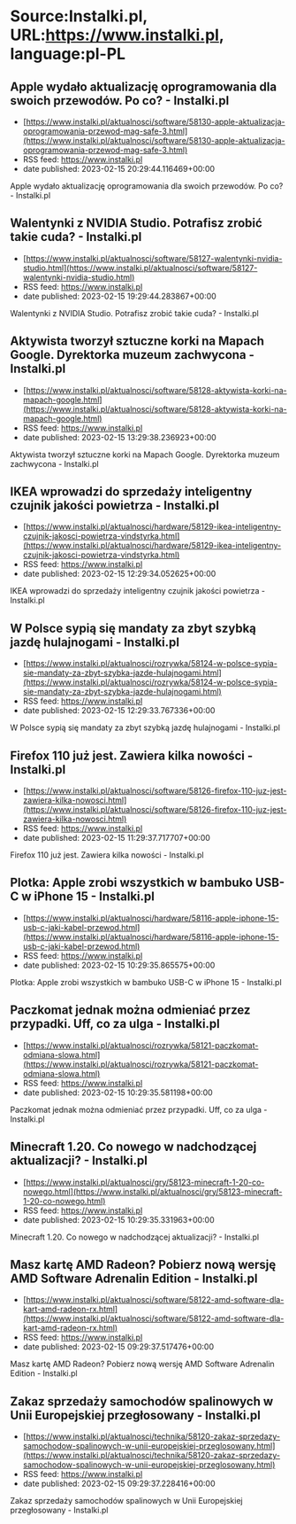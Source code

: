 # Source:Instalki.pl, URL:https://www.instalki.pl, language:pl-PL

## Apple wydało aktualizację oprogramowania dla swoich przewodów. Po co? - Instalki.pl
 - [https://www.instalki.pl/aktualnosci/software/58130-apple-aktualizacja-oprogramowania-przewod-mag-safe-3.html](https://www.instalki.pl/aktualnosci/software/58130-apple-aktualizacja-oprogramowania-przewod-mag-safe-3.html)
 - RSS feed: https://www.instalki.pl
 - date published: 2023-02-15 20:29:44.116469+00:00

Apple wydało aktualizację oprogramowania dla swoich przewodów. Po co? - Instalki.pl

## Walentynki z NVIDIA Studio. Potrafisz zrobić takie cuda? - Instalki.pl
 - [https://www.instalki.pl/aktualnosci/software/58127-walentynki-nvidia-studio.html](https://www.instalki.pl/aktualnosci/software/58127-walentynki-nvidia-studio.html)
 - RSS feed: https://www.instalki.pl
 - date published: 2023-02-15 19:29:44.283867+00:00

Walentynki z NVIDIA Studio. Potrafisz zrobić takie cuda? - Instalki.pl

## Aktywista tworzył sztuczne korki na Mapach Google. Dyrektorka muzeum zachwycona - Instalki.pl
 - [https://www.instalki.pl/aktualnosci/software/58128-aktywista-korki-na-mapach-google.html](https://www.instalki.pl/aktualnosci/software/58128-aktywista-korki-na-mapach-google.html)
 - RSS feed: https://www.instalki.pl
 - date published: 2023-02-15 13:29:38.236923+00:00

Aktywista tworzył sztuczne korki na Mapach Google. Dyrektorka muzeum zachwycona - Instalki.pl

## IKEA wprowadzi do sprzedaży inteligentny czujnik jakości powietrza - Instalki.pl
 - [https://www.instalki.pl/aktualnosci/hardware/58129-ikea-inteligentny-czujnik-jakosci-powietrza-vindstyrka.html](https://www.instalki.pl/aktualnosci/hardware/58129-ikea-inteligentny-czujnik-jakosci-powietrza-vindstyrka.html)
 - RSS feed: https://www.instalki.pl
 - date published: 2023-02-15 12:29:34.052625+00:00

IKEA wprowadzi do sprzedaży inteligentny czujnik jakości powietrza - Instalki.pl

## W Polsce sypią się mandaty za zbyt szybką jazdę hulajnogami - Instalki.pl
 - [https://www.instalki.pl/aktualnosci/rozrywka/58124-w-polsce-sypia-sie-mandaty-za-zbyt-szybka-jazde-hulajnogami.html](https://www.instalki.pl/aktualnosci/rozrywka/58124-w-polsce-sypia-sie-mandaty-za-zbyt-szybka-jazde-hulajnogami.html)
 - RSS feed: https://www.instalki.pl
 - date published: 2023-02-15 12:29:33.767336+00:00

W Polsce sypią się mandaty za zbyt szybką jazdę hulajnogami - Instalki.pl

## Firefox 110 już jest. Zawiera kilka nowości - Instalki.pl
 - [https://www.instalki.pl/aktualnosci/software/58126-firefox-110-juz-jest-zawiera-kilka-nowosci.html](https://www.instalki.pl/aktualnosci/software/58126-firefox-110-juz-jest-zawiera-kilka-nowosci.html)
 - RSS feed: https://www.instalki.pl
 - date published: 2023-02-15 11:29:37.717707+00:00

Firefox 110 już jest. Zawiera kilka nowości - Instalki.pl

## Plotka: Apple zrobi wszystkich w bambuko USB-C w iPhone 15 - Instalki.pl
 - [https://www.instalki.pl/aktualnosci/hardware/58116-apple-iphone-15-usb-c-jaki-kabel-przewod.html](https://www.instalki.pl/aktualnosci/hardware/58116-apple-iphone-15-usb-c-jaki-kabel-przewod.html)
 - RSS feed: https://www.instalki.pl
 - date published: 2023-02-15 10:29:35.865575+00:00

Plotka: Apple zrobi wszystkich w bambuko USB-C w iPhone 15 - Instalki.pl

## Paczkomat jednak można odmieniać przez przypadki. Uff, co za ulga - Instalki.pl
 - [https://www.instalki.pl/aktualnosci/rozrywka/58121-paczkomat-odmiana-slowa.html](https://www.instalki.pl/aktualnosci/rozrywka/58121-paczkomat-odmiana-slowa.html)
 - RSS feed: https://www.instalki.pl
 - date published: 2023-02-15 10:29:35.581198+00:00

Paczkomat jednak można odmieniać przez przypadki. Uff, co za ulga - Instalki.pl

## Minecraft 1.20. Co nowego w nadchodzącej aktualizacji?  - Instalki.pl
 - [https://www.instalki.pl/aktualnosci/gry/58123-minecraft-1-20-co-nowego.html](https://www.instalki.pl/aktualnosci/gry/58123-minecraft-1-20-co-nowego.html)
 - RSS feed: https://www.instalki.pl
 - date published: 2023-02-15 10:29:35.331963+00:00

Minecraft 1.20. Co nowego w nadchodzącej aktualizacji?  - Instalki.pl

## Masz kartę AMD Radeon? Pobierz nową wersję AMD Software Adrenalin Edition - Instalki.pl
 - [https://www.instalki.pl/aktualnosci/software/58122-amd-software-dla-kart-amd-radeon-rx.html](https://www.instalki.pl/aktualnosci/software/58122-amd-software-dla-kart-amd-radeon-rx.html)
 - RSS feed: https://www.instalki.pl
 - date published: 2023-02-15 09:29:37.517476+00:00

Masz kartę AMD Radeon? Pobierz nową wersję AMD Software Adrenalin Edition - Instalki.pl

## Zakaz sprzedaży samochodów spalinowych w Unii Europejskiej przegłosowany - Instalki.pl
 - [https://www.instalki.pl/aktualnosci/technika/58120-zakaz-sprzedazy-samochodow-spalinowych-w-unii-europejskiej-przeglosowany.html](https://www.instalki.pl/aktualnosci/technika/58120-zakaz-sprzedazy-samochodow-spalinowych-w-unii-europejskiej-przeglosowany.html)
 - RSS feed: https://www.instalki.pl
 - date published: 2023-02-15 09:29:37.228416+00:00

Zakaz sprzedaży samochodów spalinowych w Unii Europejskiej przegłosowany - Instalki.pl

